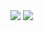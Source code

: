 <img src="https://img.shields.io/badge/Adobe-FF0000?style=flat-square&logo=Adobe&logoColor=white">

<img src="https://img.shields.io/badge/intellijidea-#000000?style=flat-square&logo=intellijidea&logoColor=white&sanitize=true">

